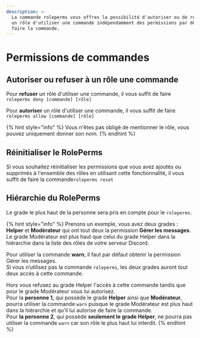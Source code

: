 ```yaml
---
description: >-
  La commande roleperms vous offres la possibilité d'autoriser ou de refuser à
  un rôle d'utiliser une commande indépendamment des permissions par défaut pour
  faire la commande.
---
```


# Permissions de commandes

## Autoriser ou refuser à un rôle une commande <a id="allow-or-deny"></a>

Pour **refuser** un rôle d'utiliser une commande, il vous suffit de faire `roleperms deny [commande] [rôle]`  
  
Pour **autoriser** un rôle d'utiliser une commande, il vous suffit de faire `roleperms allow [commande] [rôle]`

{% hint style="info" %}
Vous n'êtes pas obligé de mentionner le rôle, vous pouvez uniquement donner son nom.
{% endhint %}

## Réinitialiser le RolePerms <a id="reinitialiser"></a>

Si vous souhaitez réinitialiser les permissions que vous avez ajoutés ou supprimés à l'ensemble des rôles en utilisant cette fonctionnalité, il vous suffit de faire la commande`roleperms reset`

## Hiérarchie du RolePerms <a id="hierarchie"></a>

Le grade le plus haut de la personne sera pris en compte pour le `roleperms`.

{% hint style="info" %}
Prenons un exemple, vous avez deux grades : **Helper** et **Modérateur** qui ont tout deux la permission **Gérer les messages**.  
Le grade Modérateur est plus haut que celui du grade Helper dans la hiérarchie dans la liste des rôles de votre serveur Discord.  
  
Pour utiliser la commande **warn**, il faut par défaut obtenir la permission Gérer les messages.   
Si vous n’utilisez pas la commande `roleperms`, les deux grades auront tout deux accès à cette commande.   
  
Hors vous refusez au grade Helper l'accès à cette commande tandis que pour le grade Modérateur vous lui autorisez.  
Pour la **personne 1,** qui possède le grade **Helper** ainsi que **Modérateur**, pourra utiliser la commande `warn` puisque le grade Modérateur est plus haut dans la hiérarchie et qu'il lui autorise de faire la commande.  
Pour **la personne 2**, qui possède **seulement le grade Helper**, ne pourra pas utiliser la commande `warn` car son rôle le plus haut lui interdit.
{% endhint %}




